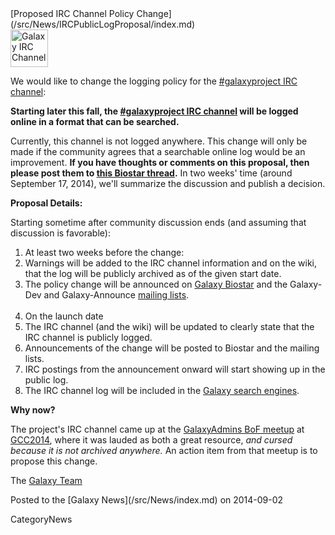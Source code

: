 <div class='newsItemHeader'>[Proposed IRC Channel Policy Change](/src/News/IRCPublicLogProposal/index.md)</div>

<div class='right'><img src="/src/Images/Icons/ChatBalloons.png" alt="Galaxy IRC Channel" width="60" /></div>

We would like to change the logging policy for the [#galaxyproject IRC channel](/src/GetInvolved/index.md#irc-channel):

  **Starting later this fall, the [#galaxyproject IRC channel](/src/GetInvolved/index.md#irc-channel) will be logged online in a format that can be searched.**

Currently, this channel is not logged anywhere.  This change will only be made if the community agrees that a searchable online log would be an improvement.  **If you have thoughts or comments on this proposal, then please post them to [this Biostar thread](https://biostar.usegalaxy.org/p/8804/).**  In two weeks' time (around September 17, 2014), we'll summarize the discussion and publish a decision. 

**Proposal Details:**

Starting sometime after community discussion ends (and assuming that discussion is favorable):

1. At least two weeks before the change:
  1. Warnings will be added to the IRC channel information and on the wiki, that the log will be publicly archived as of the given start date.
  1. The policy change will be announced on [Galaxy Biostar](/src/Support/Biostar/index.md) and the Galaxy-Dev and Galaxy-Announce [mailing lists](/src/MailingLists/index.md).<br /><br />
1. On the launch date
  1. The IRC channel (and the wiki) will be updated to clearly state that the IRC channel is publicly logged.
  1. Announcements of the change will be posted to Biostar and the mailing lists.
  1. IRC postings from the announcement onward will start showing up in the public log.
  1. The IRC channel log will be included in the [Galaxy search engines](http://galaxyproject.org/search/).

**Why now?**

The project's IRC channel came up at the [GalaxyAdmins BoF meetup](/src/Events/GCC2014/BoFs/GalaxyAdmins/index.md) at [GCC2014](/src/Events/GCC2014/index.md), where it was lauded as both a great resource, *and cursed because it is not archived anywhere.*  An action item from that meetup is to propose this change.

The [Galaxy Team](/src/GalaxyTeam/index.md)

<div class='newsItemFooter'>Posted to the [Galaxy News](/src/News/index.md) on 2014-09-02</div>

CategoryNews
